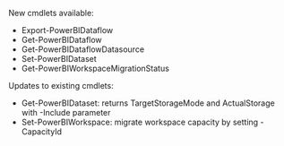 New cmdlets available:
- Export-PowerBIDataflow
- Get-PowerBIDataflow
- Get-PowerBIDataflowDatasource
- Set-PowerBIDataset
- Get-PowerBIWorkspaceMigrationStatus

Updates to existing cmdlets:
- Get-PowerBIDataset: returns TargetStorageMode and ActualStorage with -Include parameter
- Set-PowerBIWorkspace: migrate workspace capacity by setting -CapacityId